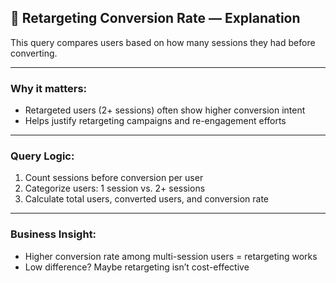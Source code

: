 ## 🔁 Retargeting Conversion Rate — Explanation

This query compares users based on how many sessions they had before converting.

---

### Why it matters:
- Retargeted users (2+ sessions) often show higher conversion intent
- Helps justify retargeting campaigns and re-engagement efforts

---

### Query Logic:
1. Count sessions before conversion per user
2. Categorize users: 1 session vs. 2+ sessions
3. Calculate total users, converted users, and conversion rate

---

### Business Insight:
- Higher conversion rate among multi-session users = retargeting works
- Low difference? Maybe retargeting isn’t cost-effective
